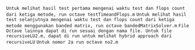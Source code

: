 ```Untuk melihat hasil test pertama mengenai waktu test dan flops count dari ketiga metode, run octave testTimeandFlops.m```
```Untuk melihat hasil test selanjutnya mengenai waktu test dan flops count dari ketiga metode menggunakan banded matrix, run octave bandedMatrixSolver.m```
```File Octave lainnya dapat di run sesuai dengan nama file. Untuk file recursiveLU2.m, dapat di run untuk melihat hybrid approach dari recursiveLU```
```Untuk nomor 2a run octave no2.m```